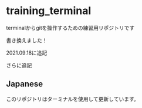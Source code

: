 # training_terminal
terminalからgitを操作するための練習用リポジトリです

書き換えました！

2021.09.18に追記

さらに追記
## Japanese

このリポジトリはターミナルを使用して更新しています。